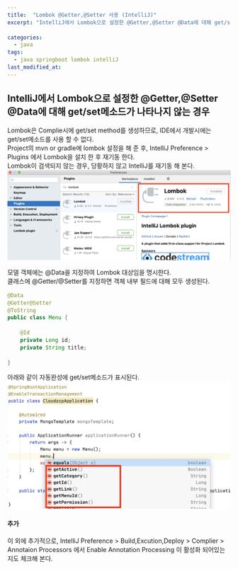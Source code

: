 ```yaml
---
title:  "Lombok @Getter,@Setter 사용 (IntelliJ)"
excerpt: "IntelliJ에서 Lombok으로 설정한 @Getter,@Setter @Data에 대해 get/set메소드가 나타나지 않는 경우"

categories:
  - java
tags:
  - java springboot lombok intelliJ
last_modified_at: 
---
```

## IntelliJ에서 Lombok으로 설정한 @Getter,@Setter @Data에 대해 get/set메소드가 나타나지 않는 경우

Lombok은 Complie시에 get/set method를 생성하므로, IDE에서 개발시에는 get/set메소드를 사용 할 수 없다.   
Project의 mvn or gradle에 lombok 설정을 해 준 후, IntelliJ Preference > Plugins 에서 Lombok을 설치 한 후 재기동 한다.   
Lombok이 검색되지 않는 경우, 당황하지 않고 IntelliJ를 재기동 해 본다.
![](https://github.com/lay126/lay126.github.io/blob/master/assets/images/intellij-lombok-1.png)

모델 객체에는 @Data을 지정하여 Lombok 대상임을 명시한다.   
클래스에 @Getter/@Setter를 지정하면 객체 내부 필드에 대해 모두 생성된다. 
```java
@Data
@Getter@Setter
@ToString
public class Menu {

    @Id
    private Long id;
    private String title;

}
```

아래와 같이 자동완성에 get/set메소드가 표시된다. 
![](https://github.com/lay126/lay126.github.io/blob/master/assets/images/intellij-lombok-2.png)


#### 추가
이 외에 추가적으로, IntelliJ Preference > Build,Excution,Deploy > Complier > Annotaion Processors 에서 Enable Annotation Processing 이 활성화 되어있는지도 체크해 본다.
